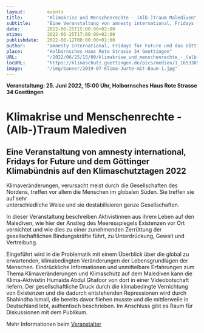 ```yaml
---
layout:        events
title:         "Klimakrise und Menschenrechte - (Alb-)Traum Malediven"
subtitle:      "Eine Veranstaltung von amnesty international, Fridays for Future und dem Göttinger Klimabündnis  auf den Klimaschutztagen 2022"
date:          2022-06-25T15:00:00+02:00
etime:         2022-06-25T17:00:00+02:00
publishdate:   2022-06-12T00:00:00+01:00
author:        "amnesty international, Fridays for Future und das Göttinger Klimabündnis"
place:         "Holbornsches Haus Rote Strasse 34 Goettingen"
URL:           "/2022/06/25/15/00/klimakrise_und_menschenrechte_-_(alb-)traum_malediven"
locURL:        "https://klimaschutz.goettingen.de/pics/medien/1_1653385757/GOE_Klimatage_2022_Fly_16S_web.pdf"
image:         "/img/banner/2019-07-Klima-Jurte-mit-Baum-1.jpg"
---
```


**Veranstaltung: 25. Juni 2022, 15:00 Uhr, Holbornsches Haus Rote Strasse 34 Goettingen**

Klimakrise und Menschenrechte - (Alb-)Traum Malediven
===========

Eine Veranstaltung von amnesty international, Fridays for Future und dem Göttinger Klimabündnis  auf den Klimaschutztagen 2022
-----------

Klimaveränderungen, verursacht meist durch die Gesellschaften des Nordens, treffen vor allem die Menschen im globalen Süden. Sie treffen sie auf sehr  
unterschiedliche Weise und sie destabilisieren ganze Gesellschaften.

In dieser Veranstaltung beschreiben Aktivistinnen aus ihrem Leben auf den Malediven, wie hier der Anstieg des Meeresspiegels Existenzen vor Ort
vernichtet und wie dies zu einer zunehmenden Zerrüttung der
gesellschaftlichen Bindungskräfte führt, zu Unterdrückung, Gewalt und
Vertreibung.

Eingeführt wird in die Problematik mit einem Überblick über die
global zu erwartenden, klimabedingten Veränderungen der Lebensgrundlagen
der Menschen. Eindrückliche Informationen und unmittelbare Erfahrungen zum Thema
Klimaveränderungen und Klimaschutz auf dem Malediven kann die Klima-Aktivistin Humaida Abdul Ghafoor
von dort in einer Videobotschaft liefern. Der gesellschaftliche Druck durch die klimabedingte Vernichtung von Existenzen und die dadurch entstehenden
Repressionen wird durch Shahindha Ismail, die bereits davor fliehen musste
und die mittlerweile in Deutschland lebt, authentisch beschrieben.
Im Anschluss gibt es Raum für Diskussionen mit dem Publikum.  

Mehr Informationen beim [Veranstalter](https://klimaschutz.goettingen.de/pics/medien/1_1653385757/GOE_Klimatage_2022_Fly_16S_web.pdf)
